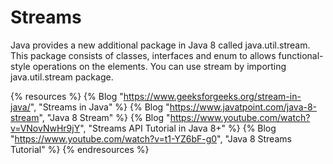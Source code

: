 # Streams

Java provides a new additional package in Java 8 called java.util.stream. This package consists of classes, interfaces and enum to allows functional-style operations on the elements. You can use stream by importing java.util.stream package.


{% resources %}
  {% Blog "https://www.geeksforgeeks.org/stream-in-java/", "Streams in Java" %}
  {% Blog "https://www.javatpoint.com/java-8-stream", "Java 8 Stream" %}
  {% Blog "https://www.youtube.com/watch?v=VNovNwHr9jY", "Streams API Tutorial in Java 8+" %}
  {% Blog "https://www.youtube.com/watch?v=t1-YZ6bF-g0", "Java 8 Streams Tutorial" %}
{% endresources %}